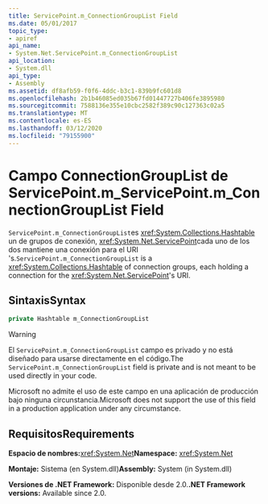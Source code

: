 ```yaml
---
title: ServicePoint.m_ConnectionGroupList Field
ms.date: 05/01/2017
topic_type:
- apiref
api_name:
- System.Net.ServicePoint.m_ConnectionGroupList
api_location:
- System.dll
api_type:
- Assembly
ms.assetid: df8afb59-f0f6-4ddc-b3c1-839b9fc601d8
ms.openlocfilehash: 2b1b46085ed035b67fd01447727b406fe3895980
ms.sourcegitcommit: 7588136e355e10cbc2582f389c90c127363c02a5
ms.translationtype: MT
ms.contentlocale: es-ES
ms.lasthandoff: 03/12/2020
ms.locfileid: "79155900"
---
```

# <a name="servicepointm_connectiongrouplist-field"></a><span data-ttu-id="49a70-102">Campo ConnectionGroupList de ServicePoint.m\_</span><span class="sxs-lookup"><span data-stu-id="49a70-102">ServicePoint.m\_ConnectionGroupList Field</span></span>

<span data-ttu-id="49a70-103">`ServicePoint.m_ConnectionGroupList`es <xref:System.Collections.Hashtable> un de grupos de conexión, <xref:System.Net.ServicePoint>cada uno de los dos mantiene una conexión para el URI 's.</span><span class="sxs-lookup"><span data-stu-id="49a70-103">`ServicePoint.m_ConnectionGroupList` is a <xref:System.Collections.Hashtable> of connection groups, each holding a connection for the <xref:System.Net.ServicePoint>'s URI.</span></span>

## <a name="syntax"></a><span data-ttu-id="49a70-104">Sintaxis</span><span class="sxs-lookup"><span data-stu-id="49a70-104">Syntax</span></span>
  
```csharp  
private Hashtable m_ConnectionGroupList
```

> [!WARNING]
> <span data-ttu-id="49a70-105">El `ServicePoint.m_ConnectionGroupList` campo es privado y no está diseñado para usarse directamente en el código.</span><span class="sxs-lookup"><span data-stu-id="49a70-105">The `ServicePoint.m_ConnectionGroupList` field is private and is not meant to be used directly in your code.</span></span>
>
> <span data-ttu-id="49a70-106">Microsoft no admite el uso de este campo en una aplicación de producción bajo ninguna circunstancia.</span><span class="sxs-lookup"><span data-stu-id="49a70-106">Microsoft does not support the use of this field in a production application under any circumstance.</span></span>

## <a name="requirements"></a><span data-ttu-id="49a70-107">Requisitos</span><span class="sxs-lookup"><span data-stu-id="49a70-107">Requirements</span></span>

<span data-ttu-id="49a70-108">**Espacio de nombres:**<xref:System.Net></span><span class="sxs-lookup"><span data-stu-id="49a70-108">**Namespace:** <xref:System.Net></span></span>

<span data-ttu-id="49a70-109">**Montaje:** Sistema (en System.dll)</span><span class="sxs-lookup"><span data-stu-id="49a70-109">**Assembly:** System (in System.dll)</span></span>

<span data-ttu-id="49a70-110">**Versiones de .NET Framework:** Disponible desde 2.0.</span><span class="sxs-lookup"><span data-stu-id="49a70-110">**.NET Framework versions:** Available since 2.0.</span></span>
